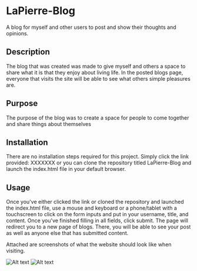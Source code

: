# LaPierre-Blog
A blog for myself and other users to post and show their thoughts and opinions.

## Description

The blog that was created was made to give myself and others a space to share what it is that they enjoy about living life. In the posted blogs page, everyone that visits the site will be able to see what others simple pleasures are.

## Purpose

The purpose of the blog was to create a space for people to come together and share things about themselves

## Installation

There are no installation steps required for this project. Simply click the link provided: XXXXXXX or you can clone the repository titled LaPierre-Blog and launch the index.html file in your default browser.

## Usage

Once you've either clicked the link or cloned the repository and launched the index.html file, use a mouse and keyboard or a phone/tablet with a touchscreen to click on the form inputs and put in your username, title, and content. Once you've finished filling in all fields, click submit. The page will redirect you to a new page of blogs. There, you will be able to see your post as well as anyone else that has submitted content.

Attached are screenshots of what the website should look like when visiting.

![Alt text](?raw=true "Form webpage")
![Alt text](?raw=true "Blog webpage")